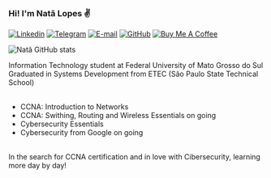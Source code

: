 ### Hi! I'm Natã Lopes ✌️

[![Linkedin](https://img.shields.io/badge/LinkedIn-0077B5?style=for-the-badge&logo=linkedin&logoColor=white)](https://www.linkedin.com/in/ncarvalho99/)
[![Telegram](https://img.shields.io/badge/Telegram-2CA5E0?style=for-the-badge&logo=telegram&logoColor=white)](https://t.me/onygan)
[![E-mail](https://img.shields.io/badge/-Email-000?style=for-the-badge&logo=microsoft-outlook&logoColor=007BFF)](mailto:natalopes_carvalho@hotmail.com)
[![GitHub](https://img.shields.io/badge/GitHub-100000?style=for-the-badge&logo=github&logoColor=white)](https://github.com/ncarvalho99)
[![Buy Me A Coffee](https://img.shields.io/badge/Buy_Me_A_Coffee-FFDD00?style=for-the-badge&logo=buy-me-a-coffee&logoColor=black)](https://www.buymeacoffee.com/ncarvalho99)

![Natã GitHub stats](https://github-readme-stats.vercel.app/api?username=ncarvalho99&show_icons=true&theme=transparent)

Information Technology student at Federal University of Mato Grosso do Sul<br>
Graduated in Systems Development from ETEC (São Paulo State Technical School)<br><br>

- CCNA: Introduction to Networks<br>
- CCNA: Swithing, Routing and Wireless Essentials on going<br>
- Cybersecurity Essentials<br>
- Cybersecurity from Google on going<br><br>

In the search for CCNA certification and in love with Cibersecurity, learning more day by day!
